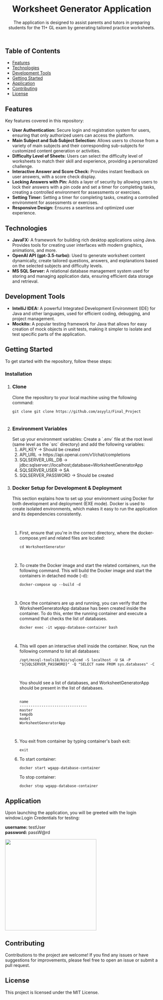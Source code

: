 <body>
<header>
    <h1>Worksheet Generator Application</h1>
    <p>The application is designed to assist parents and tutors in preparing
        students for the 11+ GL exam by generating tailored practice worksheets.</p>
</header>
<section id="table-of-contents">
    <h2>Table of Contents</h2>
    <ul>
        <li><a href="#features">Features</a></li>
        <li><a href="#technologies">Technologies</a></li>
        <li><a href="#development-tools">Development Tools</a></li>
        <li><a href="#getting-started">Getting Started</a></li>
        <li><a href="#application">Application</a></li>
        <li><a href="#contributing">Contributing</a></li>
        <li><a href="#license">License</a></li>
    </ul>
</section>
<section id="features">
    <h2>Features</h2>
    <p>Key features covered in this repository:</p>
    <ul>
        <li><strong>User Authentication:</strong> Secure login and registration system for users, ensuring that only
            authorized users can access the platform.
        </li>
        <li><strong>Main Subject and Sub Subject Selection:</strong> Allows users to choose from a variety of main
            subjects and their corresponding sub-subjects for customized content generation or activities.
        </li>
        <li><strong>Difficulty Level of Sheets:</strong> Users can select the difficulty level of worksheets to match
            their skill and experience, providing a personalized challenge.
        </li>
        <li><strong>Interactive Answer and Score Check:</strong> Provides instant feedback on user answers, with a score
            check display.
        </li>
        <li><strong>Locking Answers with Pin:</strong> Adds a layer of security by allowing users to lock their answers
            with a pin code and set a timer for completing tasks, creating a controlled environment for assessments or
            exercises.
        </li>
        <li><strong>Setting Timer:</strong> Setting a timer for completing tasks, creating a controlled environment for
            assessments or exercises.
        </li>
        <li><strong>Responsive Design:</strong> Ensures a seamless and optimized user experience.</li>
    </ul>
</section>
<section id="technologies">
    <h2>Technologies</h2>
    <ul>
        <li><strong>JavaFX:</strong> A framework for building rich desktop applications using Java. Provides tools for
            creating user interfaces with modern graphics, animations, and more.
        </li>
        <li><strong>OpenAI API (gpt-3.5-turbo):</strong> Used to generate worksheet content dynamically, create tailored
            questions, answers, and explanations based on the selected subjects and difficulty levels.
        </li>
        <li><strong>MS SQL Server:</strong> A relational database management system used for storing and managing
            application data, ensuring efficient data storage and retrieval.
        </li>
    </ul>
</section>
<section id="development-tools">
    <h2>Development Tools</h2>
    <ul>
        <li><strong>IntelliJ IDEA:</strong> A powerful Integrated Development Environment (IDE) for Java and other
            languages, used for efficient coding, debugging, and project management.
        </li>
        <li><strong>Mockito:</strong> A popular testing framework for Java that allows for easy creation of mock objects
            in unit tests, making it simpler to isolate and test specific parts of the application.
        </li>
    </ul>
</section>
<section id="getting-started">
    <h2>Getting Started</h2>
    <p>To get started with the repository, follow these steps:</p>
    <h3>Installation</h3>
    <ol>
        <li>
            <h3>Clone</h3>
        Clone the repository to your local machine using the following command:</li>
        <pre>
<code>git clone git clone https://github.com/asyylz/Final_Project</code>
        </pre>
        <li>
            <h3>Environment Variables</h3>
        Set up your environment variables: Create a `.env` file at the root level (same level as the `src`
        directory) and add the following variables:
            <ol>
                <li>API_KEY -> Should be created</li>
                <li>API_URL -> https://api.openai.com/v1/chat/completions</li>
                <li>SQLSERVER_URL_DB -> jdbc:sqlserver://localhost;database=WorksheetGeneratorApp</li>
                <li>SQLSERVER_USER -> SA</li>
                <li>SQLSERVER_PASSWORD -> Should be created</li>
            </ol>
        </li>
        <li>
            <h3>Docker Setup for Development & Deployment</h3>
            <p>This section explains how to set up your environment using Docker for both development and deployment (EXE mode). Docker is used to create isolated environments,
                which makes it easy to run the application and its dependencies consistently.</p><br>
            <ol>
                <li>
                    <p>First, ensure that you're in the correct directory, where the docker-compose.yml and related files are located:</p>
                        <pre><code>cd WorksheetGenerator</code></pre>
                </li><br>
                <li>
                    <p>To create the Docker image and start the related containers, run the following command. This will build the Docker image and start the 
                    containers in detached mode (-d):</p>
                  <pre><code>docker-compose up --build -d</code></pre>  
                </li><br>
                <li>
                    <p>Once the containers are up and running, you can verify that the WorksheetGeneratorApp database has been created inside the container.
                    To do this, enter the running container and execute a command that checks the list of databases.</p>
<pre><code>docker exec -it wgapp-database-container bash</code></pre>
                </li><br>
                <li>
                    <p>This will open an interactive shell inside the container. Now, run the following command to list all databases:</p>
<pre><code>/opt/mssql-tools18/bin/sqlcmd -S localhost -U SA -P "${SQLSERVER_PASSWORD}" -Q "SELECT name FROM sys.databases" -C</code></pre>    
                </li><br>
                <p>You should see a list of databases, and WorksheetGeneratorApp should be present in the list of databases.</p>
                <div>
            <pre>
            <code>
<span>name</span>
<span>-------------------------------</span>
<span>master</span>
<span>tempdb</span>
<span>model</span>
<span>WorksheetGeneratorApp</span>
            </code>
                </pre>
                </div>
<li><p>You exit  from container  by typing container's bash exit:</p>
            <pre><code>exit</code></pre>

</li>
<li>
<p>To start container:</p>
      <pre><code>docker start wgapp-database-container</code></pre>
<p>To stop container:</p>
      <pre><code>docker stop wgapp-database-container</code></pre>
</li>
            </ol>
        </li>
    </ol>
</section>
<section id="application">
    <h1>Application</h1>
    <p>Upon launching the application, you will be greeted with the login window.Login Credentials for testing:</p>
    <p><strong>username:</strong> testUser<br>
        <strong>password:</strong> passW@rd
    </p>
  <img src="https://wgapp.s3.eu-west-2.amazonaws.com/login.jpeg"
         alt="" height="300">
</section>

<footer>
    <h2>Contributing</h2>
    <p>Contributions to the project are welcome! If you find any issues or have suggestions for improvements, please
        feel free to open an issue or submit a pull request.</p>
    <h2>License</h2>
    <p>This project is licensed under the MIT License.</p>
</footer>
</body>